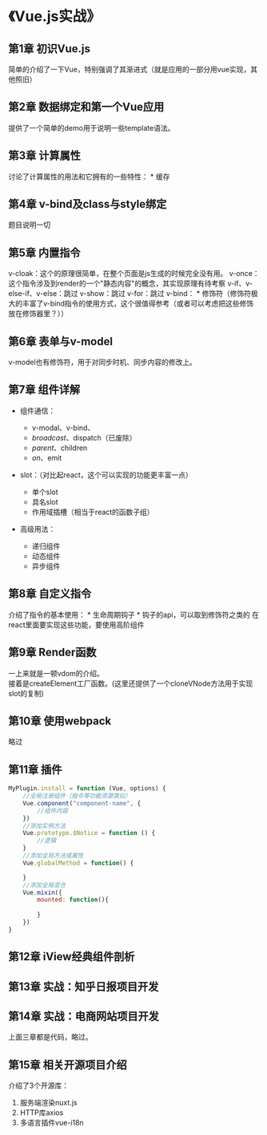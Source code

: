 # 《Vue.js实战》
## 第1章 初识Vue.js
简单的介绍了一下Vue，特别强调了其渐进式（就是应用的一部分用vue实现，其他照旧）

## 第2章 数据绑定和第一个Vue应用
提供了一个简单的demo用于说明一些template语法。

## 第3章 计算属性
讨论了计算属性的用法和它拥有的一些特性：
    * 缓存

## 第4章 v-bind及class与style绑定
题目说明一切

## 第5章 内置指令
v-cloak：这个的原理很简单，在整个页面是js生成的时候完全没有用。
v-once：这个指令涉及到render的一个"静态内容"的概念，其实现原理有待考察
v-if、v-else-if、v-else：跳过
v-show：跳过
v-for：跳过
v-bind：
    * 修饰符（修饰符极大的丰富了v-bind指令的使用方式，这个很值得参考（或者可以考虑把这些修饰放在修饰器里？））

## 第6章 表单与v-model
v-model也有修饰符，用于对同步时机、同步内容的修改上。

## 第7章 组件详解
* 组件通信：
    * v-modal、v-bind、
    * $broadcast、$dispatch（已废除）
    * $parent、$children
    * $on、$emit

* slot：（对比起react，这个可以实现的功能更丰富一点）
    * 单个slot
    * 具名slot
    * 作用域插槽（相当于react的函数子组）

* 高级用法：
    * 递归组件
    * 动态组件
    * 异步组件

## 第8章 自定义指令
介绍了指令的基本使用：
    * 生命周期钩子
    * 钩子的api，可以取到修饰符之类的
在react里面要实现这些功能，要使用高阶组件

## 第9章 Render函数
一上来就是一顿vdom的介绍。<br>
接着是createElement工厂函数。(这里还提供了一个cloneVNode方法用于实现slot的复制)<br>

## 第10章 使用webpack
略过

## 第11章 插件
```javascript
MyPlugin.install = function (Vue, options) {
    //全局注册组件（指令等功能资源类似）
    Vue.component("component-name", {
        //组件内容
    })
    //添加实例方法
    Vue.prototype.$Notice = function () {
        //逻辑
    }
    //添加全局方法或属性
    Vue.globalMethod = function() {

    }
    //添加全局混合
    Vue.mixin({
        mounted: function(){
            
        }
    })
}
```


## 第12章 iView经典组件剖析
## 第13章 实战：知乎日报项目开发
## 第14章 实战：电商网站项目开发
上面三章都是代码，略过。


## 第15章 相关开源项目介绍
介绍了3个开源库：
1. 服务端渲染nuxt.js
2. HTTP库axios
3. 多语言插件vue-i18n